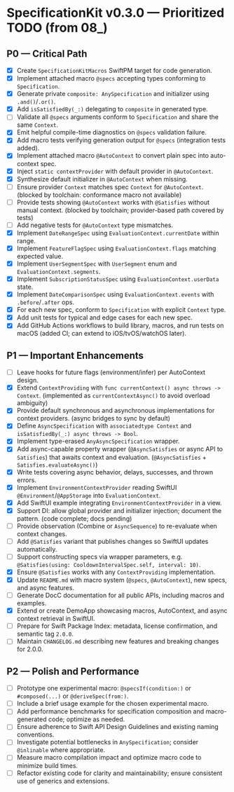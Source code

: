 # SpecificationKit v0.3.0 — Prioritized TODO (from 08_)

## P0 — Critical Path
- [x] Create `SpecificationKitMacros` SwiftPM target for code generation.
- [x] Implement attached macro `@specs` accepting types conforming to `Specification`.
- [x] Generate private `composite: AnySpecification` and initializer using `.and()`/`.or()`.
- [x] Add `isSatisfiedBy(_:)` delegating to `composite` in generated type.
- [ ] Validate all `@specs` arguments conform to `Specification` and share the same `Context`.
- [x] Emit helpful compile-time diagnostics on `@specs` validation failure.
- [x] Add macro tests verifying generation output for `@specs` (integration tests added).
- [x] Implement attached macro `@AutoContext` to convert plain spec into auto-context spec.
- [x] Inject `static contextProvider` with default provider in `@AutoContext`.
- [x] Synthesize default initializer in `@AutoContext` when missing.
- [ ] Ensure provider `Context` matches spec `Context` for `@AutoContext`. (blocked by toolchain: conformance macro not available)
- [ ] Provide tests showing `@AutoContext` works with `@Satisfies` without manual context. (blocked by toolchain; provider-based path covered by tests)
- [ ] Add negative tests for `@AutoContext` type mismatches.
- [x] Implement `DateRangeSpec` using `EvaluationContext.currentDate` within range.
- [x] Implement `FeatureFlagSpec` using `EvaluationContext.flags` matching expected value.
- [x] Implement `UserSegmentSpec` with `UserSegment` enum and `EvaluationContext.segments`.
- [x] Implement `SubscriptionStatusSpec` using `EvaluationContext.userData` state.
- [x] Implement `DateComparisonSpec` using `EvaluationContext.events` with `.before`/`.after` ops.
- [x] For each new spec, conform to `Specification` with explicit `Context` type.
- [x] Add unit tests for typical and edge cases for each new spec.
- [x] Add GitHub Actions workflows to build library, macros, and run tests on macOS (added CI; can extend to iOS/tvOS/watchOS later).

## P1 — Important Enhancements
- [ ] Leave hooks for future flags (environment/infer) per AutoContext design.
- [x] Extend `ContextProviding` with `func currentContext() async throws -> Context`. (implemented as `currentContextAsync()` to avoid overload ambiguity)
- [x] Provide default synchronous and asynchronous implementations for context providers. (async bridges to sync by default)
- [x] Define `AsyncSpecification` with `associatedtype Context` and `isSatisfiedBy(_:) async throws -> Bool`.
- [x] Implement type-erased `AnyAsyncSpecification` wrapper.
- [x] Add async-capable property wrapper (`@AsyncSatisfies` or async API to `Satisfies`) that awaits context and evaluation. (`@AsyncSatisfies` + `Satisfies.evaluateAsync()`)
- [x] Write tests covering async behavior, delays, successes, and thrown errors.
- [x] Implement `EnvironmentContextProvider` reading SwiftUI `@Environment`/`@AppStorage` into `EvaluationContext`.
- [x] Add SwiftUI example integrating `EnvironmentContextProvider` in a view.
- [x] Support DI: allow global provider and initializer injection; document the pattern. (code complete; docs pending)
- [ ] Provide observation (Combine or `AsyncSequence`) to re-evaluate when context changes.
- [ ] Add `@Satisfies` variant that publishes changes so SwiftUI updates automatically.
- [ ] Support constructing specs via wrapper parameters, e.g. `@Satisfies(using: CooldownIntervalSpec.self, interval: 10)`.
- [x] Ensure `@Satisfies` works with any `ContextProviding` implementation.
- [x] Update `README.md` with macro system (`@specs`, `@AutoContext`), new specs, and async features.
- [ ] Generate DocC documentation for all public APIs, including macros and examples.
- [x] Extend or create DemoApp showcasing macros, AutoContext, and async context retrieval in SwiftUI.
- [ ] Prepare for Swift Package Index: metadata, license confirmation, and semantic tag `2.0.0`.
- [ ] Maintain `CHANGELOG.md` describing new features and breaking changes for 2.0.0.

## P2 — Polish and Performance
- [ ] Prototype one experimental macro: `@specsIf(condition:)` or `#composed(...)` or `@deriveSpec(from:)`.
- [ ] Include a brief usage example for the chosen experimental macro.
- [ ] Add performance benchmarks for specification composition and macro-generated code; optimize as needed.
- [ ] Ensure adherence to Swift API Design Guidelines and existing naming conventions.
- [ ] Investigate potential bottlenecks in `AnySpecification`; consider `@inlinable` where appropriate.
- [ ] Measure macro compilation impact and optimize macro code to minimize build times.
- [ ] Refactor existing code for clarity and maintainability; ensure consistent use of generics and extensions.
